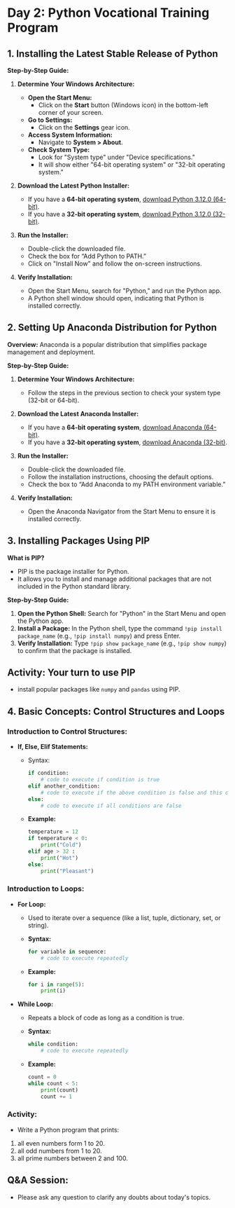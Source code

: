 # Day 2: Python Vocational Training Program

## 1. Installing the Latest Stable Release of Python

**Step-by-Step Guide:**

1. **Determine Your Windows Architecture:**

   - **Open the Start Menu:**
     - Click on the **Start** button (Windows icon) in the bottom-left corner of your screen.
   - **Go to Settings:**
     - Click on the **Settings** gear icon.
   - **Access System Information:**
     - Navigate to **System > About**.
   - **Check System Type:**
     - Look for "System type" under "Device specifications."  
     - It will show either "64-bit operating system" or "32-bit operating system."

2. **Download the Latest Python Installer:**

   - If you have a **64-bit operating system**, [download Python 3.12.0 (64-bit)](https://www.python.org/ftp/python/3.12.0/python-3.12.0-amd64.exe).
   - If you have a **32-bit operating system**, [download Python 3.12.0 (32-bit)](https://www.python.org/ftp/python/3.12.0/python-3.12.0.exe).

3. **Run the Installer:**

   - Double-click the downloaded file.
   - Check the box for “Add Python to PATH.”
   - Click on "Install Now" and follow the on-screen instructions.

4. **Verify Installation:**

   - Open the Start Menu, search for "Python," and run the Python app.
   - A Python shell window should open, indicating that Python is installed correctly.


## 2. Setting Up Anaconda Distribution for Python

**Overview:**
Anaconda is a popular distribution that simplifies package management and deployment.

**Step-by-Step Guide:**

1. **Determine Your Windows Architecture:**

   - Follow the steps in the previous section to check your system type (32-bit or 64-bit).

2. **Download the Latest Anaconda Installer:**

   - If you have a **64-bit operating system**, [download Anaconda (64-bit)](https://repo.anaconda.com/archive/Anaconda3-2023.07-Windows-x86_64.exe).
   - If you have a **32-bit operating system**, [download Anaconda (32-bit)](https://repo.anaconda.com/archive/Anaconda3-2023.07-Windows-x86.exe).

3. **Run the Installer:**

   - Double-click the downloaded file.
   - Follow the installation instructions, choosing the default options.
   - Check the box to “Add Anaconda to my PATH environment variable.”

4. **Verify Installation:**

   - Open the Anaconda Navigator from the Start Menu to ensure it is installed correctly.


## 3. Installing Packages Using PIP

**What is PIP?**

- PIP is the package installer for Python.
- It allows you to install and manage additional packages that are not included in the Python standard library.

**Step-by-Step Guide:**

1. **Open the Python Shell:**  Search for "Python" in the Start Menu and open the Python app.
2. **Install a Package:** In the Python shell, type the command `!pip install package_name` (e.g., `!pip install numpy`) and press Enter.
3. **Verify Installation:** Type `!pip show package_name` (e.g., `!pip show numpy`) to confirm that the package is installed.

## **Activity: Your turn to use PIP**
- install popular packages like `numpy` and `pandas` using PIP.

## **4. Basic Concepts: Control Structures and Loops**

### **Introduction to Control Structures:**

- **If, Else, Elif Statements:**
  - Syntax:

    ```python
    if condition:
        # code to execute if condition is true
    elif another_condition:
        # code to execute if the above condition is false and this one is true
    else:
        # code to execute if all conditions are false
    ```
  - **Example:**

    ```python
    temperature = 12
    if temperature < 0:
        print("Cold")
    elif age > 32 :
        print("Hot")
    else:
        print("Pleasant")
    ```

### **Introduction to Loops:**

- **For Loop:**

  - Used to iterate over a sequence (like a list, tuple, dictionary, set, or string).
  - **Syntax:**

    ```python
    for variable in sequence:
        # code to execute repeatedly
    ```
  - **Example:**

    ```python
    for i in range(5):
        print(i)
    ```
- **While Loop:**
  - Repeats a block of code as long as a condition is true.
  - **Syntax:**

    ```python
    while condition:
        # code to execute repeatedly
    ```
  - **Example:**

    ```python
    count = 0
    while count < 5:
        print(count)
        count += 1
    ```

### **Activity:**

  - Write a Python program that prints:
  1. all even numbers form 1 to 20.
  2. all odd numbers from 1 to 20.
  3. all prime numbers between 2 and 100.


## **Q&A Session:**

-  Please ask any question to clarify any doubts about today's topics.

